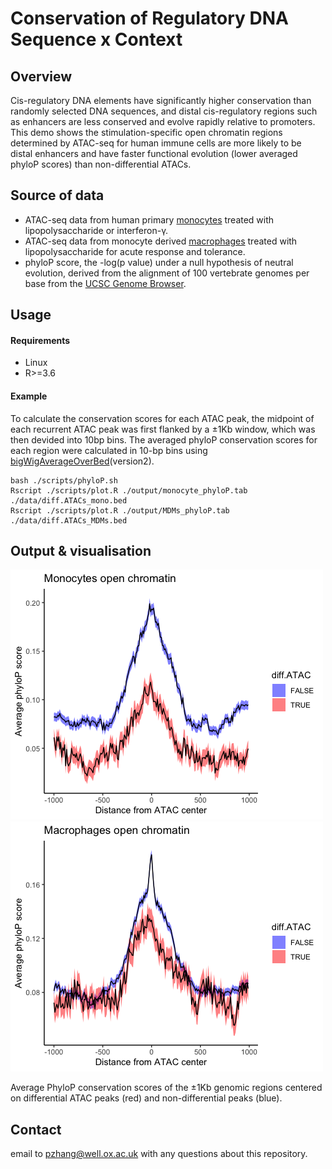 # Conservation of Regulatory DNA Sequence x Context

## Overview
Cis-regulatory DNA elements have significantly higher conservation than randomly selected DNA sequences, and distal cis-regulatory regions such as enhancers are less conserved and evolve rapidly relative to promoters. This demo shows the stimulation-specific open chromatin regions determined by ATAC-seq for human immune cells are more likely to be distal enhancers and have faster functional evolution (lower averaged phyloP scores) than non-differential ATACs.

## Source of data
- ATAC-seq data from human primary [monocytes](https://zenodo.org/record/8158923) treated with lipopolysaccharide or interferon-γ.
- ATAC-seq data from monocyte derived [macrophages](https://www.ncbi.nlm.nih.gov/geo/query/acc.cgi?acc=GSE172116) treated with lipopolysaccharide for acute response and tolerance.
- phyloP score, the -log(p value) under a null hypothesis of neutral evolution, derived from the alignment of 100 vertebrate genomes per base from the [UCSC Genome Browser](http://hgdownload.cse.ucsc.edu/goldenpath/hg38/phyloP100way/). 


## Usage
#### Requirements
* Linux
* R>=3.6

#### Example

To calculate the conservation scores for each ATAC peak, the midpoint of each recurrent ATAC peak was first flanked by a ±1Kb window, which was then devided into 10bp bins. The averaged phyloP conservation scores for each region were calculated in 10-bp bins using [bigWigAverageOverBed](http://hgdownload.soe.ucsc.edu/admin/exe/)(version2).

```
bash ./scripts/phyloP.sh
Rscript ./scripts/plot.R ./output/monocyte_phyloP.tab ./data/diff.ATACs_mono.bed
Rscript ./scripts/plot.R ./output/MDMs_phyloP.tab ./data/diff.ATACs_MDMs.bed
```

## Output & visualisation
![Screenshot](output/Rplot.png)
![Screenshot](output/Rplot01.png)

Average PhyloP conservation scores of the ±1Kb genomic regions centered on differential ATAC peaks (red) and non-differential peaks (blue).

## Contact
email to pzhang@well.ox.ac.uk with any questions about this repository.
